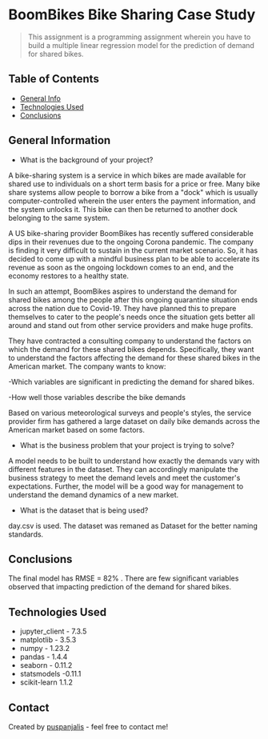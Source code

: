 # BoomBikes Bike Sharing Case Study
> This assignment is a programming assignment wherein you have to build a multiple linear regression model for the prediction of demand for shared bikes. 


## Table of Contents
* [General Info](#general-information)
* [Technologies Used](#technologies-used)
* [Conclusions](#conclusions)

## General Information
- What is the background of your project?

A bike-sharing system is a service in which bikes are made available for shared use to individuals on a short term basis for a price or free. Many bike share systems allow people to borrow a bike from a "dock" which is usually computer-controlled wherein the user enters the payment information, and the system unlocks it. This bike can then be returned to another dock belonging to the same system.

A US bike-sharing provider BoomBikes has recently suffered considerable dips in their revenues due to the ongoing Corona pandemic. The company is finding it very difficult to sustain in the current market scenario. So, it has decided to come up with a mindful business plan to be able to accelerate its revenue as soon as the ongoing lockdown comes to an end, and the economy restores to a healthy state. 

In such an attempt, BoomBikes aspires to understand the demand for shared bikes among the people after this ongoing quarantine situation ends across the nation due to Covid-19. They have planned this to prepare themselves to cater to the people's needs once the situation gets better all around and stand out from other service providers and make huge profits.

They have contracted a consulting company to understand the factors on which the demand for these shared bikes depends. Specifically, they want to understand the factors affecting the demand for these shared bikes in the American market. The company wants to know:

-Which variables are significant in predicting the demand for shared bikes.

-How well those variables describe the bike demands

Based on various meteorological surveys and people's styles, the service provider firm has gathered a large dataset on daily bike demands across the American market based on some factors. 

- What is the business problem that your project is trying to solve?

A model needs to be built to understand how exactly the demands vary with different features in the dataset. They can accordingly manipulate the business strategy to meet the demand levels and meet the customer's expectations. Further, the model will be a good way for management to understand the demand dynamics of a new market. 

- What is the dataset that is being used?

day.csv is used. The dataset was remaned as Dataset for the better naming standards.

## Conclusions

The final model has RMSE = 82% . There are few significant variables observed that impacting prediction of the demand for shared bikes.

## Technologies Used

- jupyter_client - 7.3.5
- matplotlib - 3.5.3
- numpy - 1.23.2
- pandas - 1.4.4
- seaborn - 0.11.2
- statsmodels -0.11.1
- scikit-learn 1.1.2  


## Contact
Created by [puspanjalis](https://github.com/puspanjalis) - feel free to contact me!
